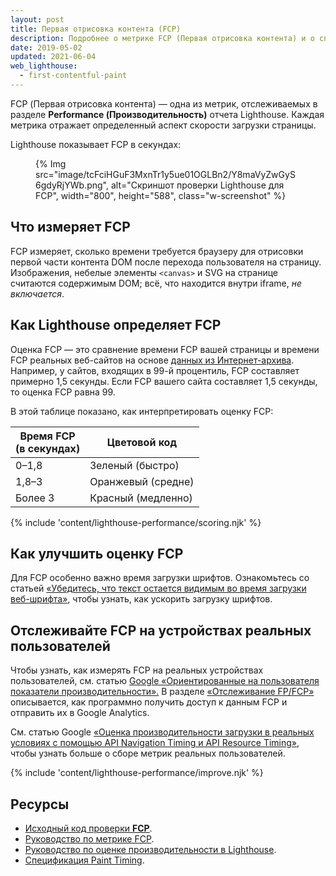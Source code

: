 ```yaml
---
layout: post
title: Первая отрисовка контента (FCP)
description: Подробнее о метрике FCP (Первая отрисовка контента) и о способах ее измерения и оптимизации
date: 2019-05-02
updated: 2021-06-04
web_lighthouse:
  - first-contentful-paint
---
```


FCP (Первая отрисовка контента) — одна из метрик, отслеживаемых в разделе **Performance (Производительность)** отчета Lighthouse. Каждая метрика отражает определенный аспект скорости загрузки страницы.

Lighthouse показывает FCP в секундах:

<figure class="w-figure">{% Img src="image/tcFciHGuF3MxnTr1y5ue01OGLBn2/Y8maVyZwGyS6gdyRjYWb.png", alt="Скриншот проверки Lighthouse для FCP", width="800", height="588", class="w-screenshot" %}</figure>

## Что измеряет FCP

FCP измеряет, сколько времени требуется браузеру для отрисовки первой части контента DOM после перехода пользователя на страницу. Изображения, небелые элементы `<canvas>` и SVG на странице считаются содержимым DOM; всё, что находится внутри iframe, *не включается*.

## Как Lighthouse определяет FCP

Оценка FCP — это сравнение времени FCP вашей страницы и времени FCP реальных веб-сайтов на основе [данных из Интернет-архива](https://httparchive.org/reports/loading-speed#fcp). Например, у сайтов, входящих в 99-й процентиль, FCP составляет примерно 1,5 секунды. Если FCP вашего сайта составляет 1,5 секунды, то оценка FCP равна 99.

В этой таблице показано, как интерпретировать оценку FCP:

<div class="w-table-wrapper">
  <table>
    <thead>
      <tr>
        <th>Время FCP<br> (в секундах)</th>
        <th>Цветовой код</th>
      </tr>
    </thead>
    <tbody>
      <tr>
        <td>0–1,8</td>
        <td>Зеленый (быстро)</td>
      </tr>
      <tr>
        <td>1,8–3</td>
        <td>Оранжевый (средне)</td>
      </tr>
      <tr>
        <td>Более 3</td>
        <td>Красный (медленно)</td>
      </tr>
    </tbody>
  </table>
</div>

{% include 'content/lighthouse-performance/scoring.njk' %}

## Как улучшить оценку FCP

Для FCP особенно важно время загрузки шрифтов. Ознакомьтесь со статьей [«Убедитесь, что текст остается видимым во время загрузки веб-шрифта»](/font-display), чтобы узнать, как ускорить загрузку шрифтов.

## Отслеживайте FCP на устройствах реальных пользователей

Чтобы узнать, как измерять FCP на реальных устройствах пользователей, см. статью [Google «Ориентированные на пользователя показатели производительности».](https://developers.google.com/web/fundamentals/performance/user-centric-performance-metrics) В разделе [«Отслеживание FP/FCP»](https://developers.google.com/web/fundamentals/performance/user-centric-performance-metrics#tracking_fpfcp) описывается, как программно получить доступ к данным FCP и отправить их в Google Analytics.

См. статью Google [«Оценка производительности загрузки в реальных условиях с помощью API Navigation Timing и API Resource Timing»](https://developers.google.com/web/fundamentals/performance/navigation-and-resource-timing/), чтобы узнать больше о сборе метрик реальных пользователей.

{% include 'content/lighthouse-performance/improve.njk' %}

## Ресурсы

- [Исходный код проверки **FCP**](https://github.com/GoogleChrome/lighthouse/blob/master/lighthouse-core/audits/metrics/first-contentful-paint.js).
- [Руководство по метрике FCP](/fcp).
- [Руководство по оценке производительности в Lighthouse](/performance-scoring).
- [Спецификация Paint Timing](https://w3c.github.io/paint-timing).
